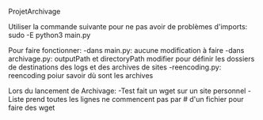 ProjetArchivage

Utiliser la commande suivante pour ne pas avoir de problèmes d'imports:
sudo -E python3 main.py

Pour faire fonctionner:
-dans main.py:
    aucune modification à faire
-dans archivage.py:
    outputPath et directoryPath modifier pour définir les dossiers de destinations des logs et des archives de sites
-reencoding.py:
    reencoding poiur savoir dù sont les archives

Lors du lancement de Archivage:
    -Test fait un wget sur un site personnel
    -Liste prend toutes les lignes ne commencent pas par # d'un fichier pour faire des wget
